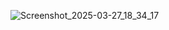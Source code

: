 ![Screenshot_2025-03-27_18_34_17](https://github.com/user-attachments/assets/19105b7f-d930-46c4-ac07-fb4d2e3a2fe8)
